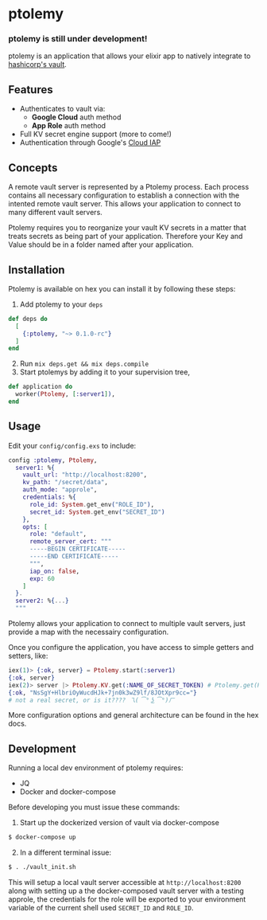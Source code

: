 # ptolemy

### ptolemy is still under development!

ptolemy is an application that allows your elixir app to natively integrate to [hashicorp's vault](https://github.com/hashicorp/vault).

## Features
- Authenticates to vault via:
  - **Google Cloud** auth method
  - **App Role** auth method
- Full KV secret engine support (more to come!)
- Authentication through Google's [Cloud IAP](https://cloud.google.com/iap/)

## Concepts
A remote vault server is represented by a Ptolemy process. Each process contains all necessary configuration to establish a connection with the intented remote vault server. This allows your application to connect to many different vault servers.

Ptolemy requires you to reorganize your vault KV secrets in a matter that treats secrets as being part of your application. Therefore your Key and Value should be in a folder named after your application.

## Installation
Ptolemy is available on hex you can install it by following these steps:

1. Add ptolemy to your `deps`
```elixir
def deps do
  [
    {:ptolemy, "~> 0.1.0-rc"}
  ]
end
```
2. Run `mix deps.get && mix deps.compile`
3. Start ptolemys by adding it to your supervision tree,
```elixir
def application do
  worker(Ptolemy, [:server1]),
end
```

## Usage
Edit your `config/config.exs` to include:
```elixir
config :ptolemy, Ptolemy,
  server1: %{
    vault_url: "http://localhost:8200",
    kv_path: "/secret/data",
    auth_mode: "approle",
    credentials: %{
      role_id: System.get_env("ROLE_ID"),
      secret_id: System.get_env("SECRET_ID")
    },
    opts: [
      role: "default",
      remote_server_cert: """
      -----BEGIN CERTIFICATE-----
      -----END CERTIFICATE-----
      """,
      iap_on: false,
      exp: 60
    ]
  }.
  server2: %{...}
  """
  ```
  Ptolemy allows your application to connect to multiple vault servers, just provide a map with the necessairy configuration.

  Once you configure the application, you have access to simple getters and setters, like: 
  ```elixir
  iex(1)> {:ok, server} = Ptolemy.start(:server1)
  {:ok, server}
  iex(2)> server |> Ptolemy.KV.get(:NAME_OF_SECRET_TOKEN) # Ptolemy.get(Ptolemy.KV, :NAME_OF_SECRET_TOKEN) also supported
  {:ok, "NsSgY+HlbriOyWucdHJk+7jn0k3wZ9lf/8JOtXpr9cc="} 
  # not a real secret, or is it???? 乁( ͡° ͜ʖ ͡°)ㄏ
  ```
  More configuration options and general architecture can be found in the hex docs.

  ## Development

  Running a local dev environment of ptolemy requires:
  - JQ
  - Docker and docker-compose

  Before developing you must issue these commands:
  1. Start up the dockerized version of vault via docker-compose
  ```bash
  $ docker-compose up
  ```
  2. In a different terminal issue:
  ```bash
  $ . ./vault_init.sh
  ```

  This will setup a local vault server accessible at `http://localhost:8200` along with setting up a the docker-composed vault server with a testing approle, the credentials for the role will be exported to your environment variable of the current shell used `SECRET_ID` and `ROLE_ID`.

